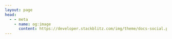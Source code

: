 ```yaml
---
layout: page
head:
  - - meta
    - name: og:image
      content: https://developer.stackblitz.com/img/theme/docs-social.png
---
```


<script setup lang="ts">
import Home from '@theme/components/Home.vue';

import { homeTopLinks, homeExternalLinks, footerSections } from './data';
</script>

<Home
  :topLinks="homeTopLinks"
  :externalLinks="homeExternalLinks"
  :footerSections="footerSections"
/>

